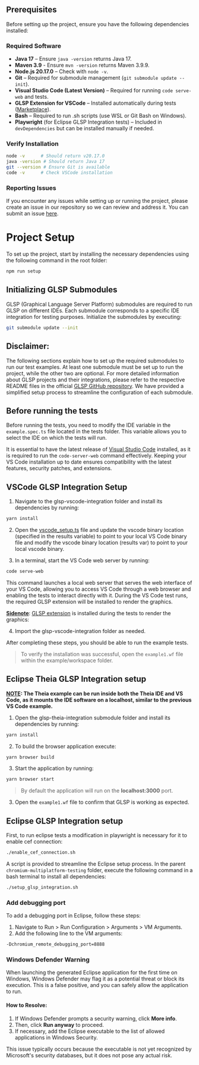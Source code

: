## Prerequisites

Before setting up the project, ensure you have the following dependencies installed:

### **Required Software**

- **Java 17** – Ensure `java -version` returns Java 17.
- **Maven 3.9** - Ensure `mvn -version` returns Maven 3.9.9.
- **Node.js 20.17.0** – Check with `node -v`.
- **Git** – Required for submodule management (`git submodule update --init`).
- **Visual Studio Code (Latest Version)** – Required for running `code serve-web` and tests.
- **GLSP Extension for VSCode** – Installed automatically during tests ([Marketplace](https://marketplace.visualstudio.com/items?itemName=Eclipse-GLSP.workflow-web-extension-demo)).
- **Bash** – Required to run .sh scripts (use WSL or Git Bash on Windows).
- **Playwright** (for Eclipse GLSP Integration tests) – Included in `devDependencies` but can be installed manually if needed.

### **Verify Installation**

```sh
node -v      # Should return v20.17.0
java -version # Should return Java 17
git --version # Ensure Git is available
code -v      # Check VSCode installation
```

### **Reporting Issues**

If you encounter any issues while setting up or running the project, please create an issue in our repository so we can review and address it. You can submit an issue [here](https://github.com/equodev/chromium-multiplatform-testing/issues).

# Project Setup

To set up the project, start by installing the necessary dependencies using the following command in the root folder:

```sh
npm run setup
```

## Initializing GLSP Submodules

GLSP (Graphical Language Server Platform) submodules are required to run GLSP on different IDEs. Each submodule corresponds to a specific IDE integration for testing purposes. Initialize the submodules by executing:

```sh
git submodule update --init
```

##  Disclaimer:
The following sections explain how to set up the required submodules to run our test examples. At least one submodule must be set up to run the project, while the other two are optional. For more detailed information about GLSP projects and their integrations, please refer to the respective README files in the official [GLSP GitHub repository](https://github.com/eclipse-glsp/glsp). We have provided a simplified setup process to streamline the configuration of each submodule. 


## Before running the tests
Before running the tests, you need to modify the IDE variable in the `example.spec.ts` file located in the tests folder. This variable allows you to select the IDE on which the tests will run.

It is essential to have the latest release of [Visual Studio Code](https://code.visualstudio.com/) installed, as it is required to run the `code-server-web` command effectively. Keeping your VS Code installation up to date ensures compatibility with the latest features, security patches, and extensions.

## VSCode GLSP Integration Setup

1. Navigate to the glsp-vscode-integration folder and install its dependencies by running:

```sh
yarn install
```

2. Open the [vscode_setup.ts](./tests/vscode_setup.ts) file and update the vscode binary location (specified in the results variable) to point to your local VS Code binary file and modify the vscode binary location (results var) to point to your local vscode binary.

3. In a terminal, start the VS Code web server by running:

```sh
code serve-web
```

This command launches a local web server that serves the web interface of your VS Code, allowing you to access VS Code through a web browser and enabling the tests to interact directly with it. During the VS Code test runs, the required GLSP extension will be installed to render the graphics.

<b><u>Sidenote</b></u>: [GLSP extension](https://marketplace.visualstudio.com/items?itemName=Eclipse-GLSP.workflow-web-extension-demo) is installed during the tests to render the graphics:

4. Import the glsp-vscode-integration folder as needed.

After completing these steps, you should be able to run the example tests.

> To verify the installation was successful, open the `example1.wf` file within the example/workspace folder.

## Eclipse Theia GLSP Integration setup

<b><u>NOTE</u>: The Theia example can be run inside both the Theia IDE and VS Code, as it mounts the IDE software on a localhost, similar to the previous VS Code example.</b>

1. Open the glsp-theia-integration submodule folder and install its dependencies by running:

```sh
yarn install
```

2. To build the browser application execute:

```sh
yarn browser build
```

3. Start the application by running:

```sh
yarn browser start
```

> By default the application will run on the <b>localhost:3000</b> port.

3. Open the `example1.wf` file to confirm that GLSP is working as expected.


## Eclipse GLSP Integration setup
First, to run eclipse tests a modification in playwright is necessary for it to enable cef connection:

```sh
./enable_cef_connection.sh
```

A script is provided to streamline the Eclipse setup process. In the parent `chromium-multiplatform-testing` folder, execute the following command in a bash terminal to install all dependencies:

```sh
./setup_glsp_integration.sh
```

### Add debugging port

To add a debugging port in Eclipse, follow these steps:

1. Navigate to Run > Run Configuration > Arguments > VM Arguments.
2. Add the following line to the VM arguments:

```sh
-Dchromium_remote_debugging_port=8888
```

### Windows Defender Warning

When launching the generated Eclipse application for the first time on Windows, Windows Defender may flag it as a potential threat or block its execution. This is a false positive, and you can safely allow the application to run.

#### How to Resolve:

1. If Windows Defender prompts a security warning, click **More info**.
2. Then, click **Run anyway** to proceed.
3. If necessary, add the Eclipse executable to the list of allowed applications in Windows Security.

This issue typically occurs because the executable is not yet recognized by Microsoft's security databases, but it does not pose any actual risk.
